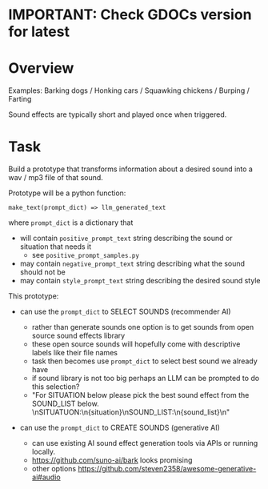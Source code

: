 # IMPORTANT: Check GDOCs version for latest

# Overview

Examples: Barking dogs / Honking cars / Squawking chickens / Burping / Farting

Sound effects are typically short and played once when triggered.

# Task

Build a prototype that transforms information about a desired sound into a wav / mp3 file of that sound.

Prototype will be a python function:

```make_text(prompt_dict) => llm_generated_text```

where `prompt_dict` is a dictionary that 
* will contain `positive_prompt_text` string describing the sound or situation that needs it
    * see `positive_prompt_samples.py`
* may contain `negative_prompt_text` string describing what the sound should not be
* may contain `style_prompt_text` string describing the desired sound style

This prototype:

* can use the `prompt_dict` to SELECT SOUNDS (recommender AI)
    * rather than generate sounds one option is to get sounds from open source sound effects library
    * these open source sounds will hopefully come with descriptive labels like their file names
    * task then becomes use `prompt_dict` to select best sound we already have
    * if sound library is not too big perhaps an LLM can be prompted to do this selection?
    * "For SITUATION below please pick the best sound effect from the SOUND_LIST below. \nSITUATUON:\n{situation}\nSOUND_LIST:\n{sound_list}\n"
    
* can use the `prompt_dict` to CREATE SOUNDS (generative AI)
    * can use existing AI sound effect generation tools via APIs or running locally.
    * https://github.com/suno-ai/bark looks promising
    * other options https://github.com/steven2358/awesome-generative-ai#audio
